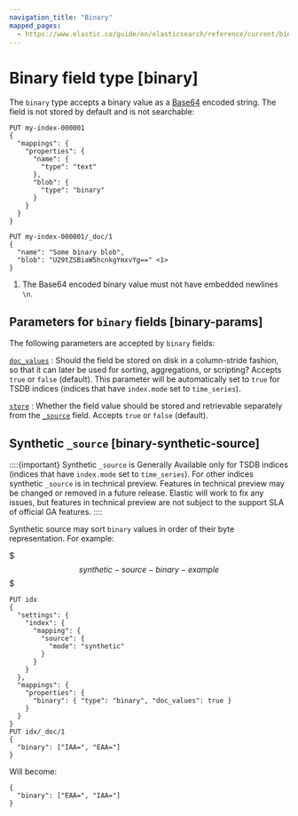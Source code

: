 ```yaml
---
navigation_title: "Binary"
mapped_pages:
  - https://www.elastic.co/guide/en/elasticsearch/reference/current/binary.html
---
```


# Binary field type [binary]


The `binary` type accepts a binary value as a [Base64](https://en.wikipedia.org/wiki/Base64) encoded string. The field is not stored by default and is not searchable:

```console
PUT my-index-000001
{
  "mappings": {
    "properties": {
      "name": {
        "type": "text"
      },
      "blob": {
        "type": "binary"
      }
    }
  }
}

PUT my-index-000001/_doc/1
{
  "name": "Some binary blob",
  "blob": "U29tZSBiaW5hcnkgYmxvYg==" <1>
}
```

1. The Base64 encoded binary value must not have embedded newlines `\n`.


## Parameters for `binary` fields [binary-params]

The following parameters are accepted by `binary` fields:

[`doc_values`](/reference/elasticsearch/mapping-reference/doc-values.md)
:   Should the field be stored on disk in a column-stride fashion, so that it can later be used for sorting, aggregations, or scripting? Accepts `true` or `false` (default). This parameter will be automatically set to `true` for TSDB indices (indices that have `index.mode` set to `time_series`).

[`store`](/reference/elasticsearch/mapping-reference/mapping-store.md)
:   Whether the field value should be stored and retrievable separately from the [`_source`](/reference/elasticsearch/mapping-reference/mapping-source-field.md) field. Accepts `true` or `false` (default).


## Synthetic `_source` [binary-synthetic-source]

::::{important}
Synthetic `_source` is Generally Available only for TSDB indices (indices that have `index.mode` set to `time_series`). For other indices synthetic `_source` is in technical preview. Features in technical preview may be changed or removed in a future release. Elastic will work to fix any issues, but features in technical preview are not subject to the support SLA of official GA features.
::::


Synthetic source may sort `binary` values in order of their byte representation. For example:

$$$synthetic-source-binary-example$$$

```console
PUT idx
{
  "settings": {
    "index": {
      "mapping": {
        "source": {
          "mode": "synthetic"
        }
      }
    }
  },
  "mappings": {
    "properties": {
      "binary": { "type": "binary", "doc_values": true }
    }
  }
}
PUT idx/_doc/1
{
  "binary": ["IAA=", "EAA="]
}
```

Will become:

```console-result
{
  "binary": ["EAA=", "IAA="]
}
```


